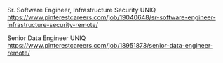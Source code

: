 Sr. Software Engineer, Infrastructure Security UNIQ https://www.pinterestcareers.com/job/19040648/sr-software-engineer-infrastructure-security-remote/

Senior Data Engineer UNIQ https://www.pinterestcareers.com/job/18951873/senior-data-engineer-remote/

